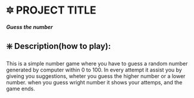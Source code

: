 # 🔯 PROJECT TITLE

***Guess the number***

## ❇️ Description(how to play):
This is a simple number game where you have to guess a random number generated by computer within 0 to 100. In every attempt it assist you by giveing you suggestions, wheter you 
guess the higher number or a lower number. when you guess  wright number it shows your attemps, and the game ends.
